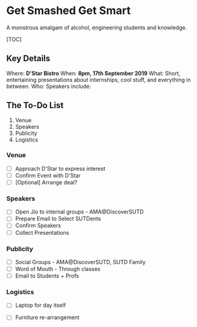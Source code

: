 # Get Smashed Get Smart
A monstrous amalgam of alcohol, engineering students and knowledge.

[TOC]

## Key Details
Where: **D'Star Bistro**
When: **8pm, 17th September 2019**
What: Short, entertaining presentations about internships, cool stuff, and everything in between.
Who: Speakers include:

## The To-Do List

1. Venue
2. Speakers
3. Publicity
4. Logistics



### Venue

- [ ] Approach D'Star to express interest
- [ ] Confirm Event with D'Star
- [ ] [Optional] Arrange deal?

### Speakers

- [ ] Open Jio to internal groups - AMA@DiscoverSUTD
- [ ] Prepare Email to Select SUTDents
- [ ] Confirm Speakers
- [ ] Collect Presentations

### Publicity

- [ ] Social Groups - AMA@DiscoverSUTD, SUTD Family
- [ ] Word of Mouth - Through classes
- [ ] Email to Students + Profs

### Logistics

- [ ] Laptop for day itself
- [ ] Furniture re-arrangement

